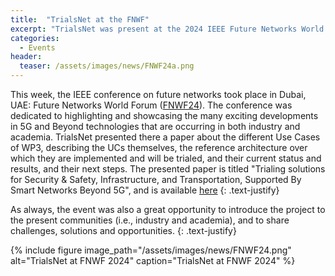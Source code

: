```yaml
---
title:  "TrialsNet at the FNWF"
excerpt: "TrialsNet was present at the 2024 IEEE Future Networks World Forum, on October 15th"
categories: 
  - Events
header:
  teaser: /assets/images/news/FNWF24a.png
---
```

This week, the IEEE conference on future networks took place in Dubai, UAE: Future Networks World Forum ([FNWF24](https://fnwf2024.ieee.org/)). The conference was dedicated to highlighting and showcasing the many exciting developments in 5G and Beyond technologies that are occurring in both industry and academia.
TrialsNet presented there a paper about the different Use Cases of WP3, describing the UCs themselves, the reference architecture over which they are implemented and will be trialed, and their current status and results, and their next steps.
The presented paper is titled "Trialing solutions for Security & Safety, Infrastructure, and Transportation, Supported By Smart Networks Beyond 5G", and is available [here](https://zenodo.org/records/13944256)
{: .text-justify}

As always, the event was also a great opportunity to introduce the project to the present communities (i.e., industry and academia), and to share challenges, solutions and opportunities.
{: .text-justify}

{% include figure image_path="/assets/images/news/FNWF24.png" alt="TrialsNet at FNWF 2024" caption="TrialsNet at FNWF 2024" %}
